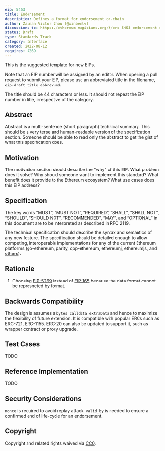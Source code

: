 ```yaml
---
eip: 5453
title: Endorsement
description: Defines a format for endorsement on-chain
author: Zainan Victor Zhou (@xinbenlv)
discussions-to: https://ethereum-magicians.org/t/erc-5453-endorsement-standard/10355
status: Draft
type: Standards Track
category: Interface
created: 2022-08-12
requires: 5269
---
```


This is the suggested template for new EIPs.

Note that an EIP number will be assigned by an editor. When opening a pull request to submit your EIP, please use an abbreviated title in the filename, `eip-draft_title_abbrev.md`.

The title should be 44 characters or less. It should not repeat the EIP number in title, irrespective of the category.

## Abstract
Abstract is a multi-sentence (short paragraph) technical summary. This should be a very terse and human-readable version of the specification section. Someone should be able to read only the abstract to get the gist of what this specification does.

## Motivation
The motivation section should describe the "why" of this EIP. What problem does it solve? Why should someone want to implement this standard? What benefit does it provide to the Ethereum ecosystem? What use cases does this EIP address?

## Specification
The key words “MUST”, “MUST NOT”, “REQUIRED”, “SHALL”, “SHALL NOT”, “SHOULD”, “SHOULD NOT”, “RECOMMENDED”, “MAY”, and “OPTIONAL” in this document are to be interpreted as described in RFC 2119.

The technical specification should describe the syntax and semantics of any new feature. The specification should be detailed enough to allow competing, interoperable implementations for any of the current Ethereum platforms (go-ethereum, parity, cpp-ethereum, ethereumj, ethereumjs, and [others](https://github.com/ethereum/wiki/wiki/Clients)).

## Rationale

1. Choosing [EIP-5269](./eip-5269.md) instead of [EIP-165](./eip-165.md) because the data format cannot be represneted by format.

## Backwards Compatibility

The design is assumes a `bytes calldata extraData` and hence to maximize the flexibility of future extension. It is compatible with popular ERCs such as ERC-721, ERC-1155. ERC-20 can also be updated to support it, such as wrapper contract or proxy upgrade.

## Test Cases
TODO

## Reference Implementation
TODO

## Security Considerations
`nonce` is required to avoid replay attack.
`valid_by` is needed to ensure a confirmed end of life-cycle for an endorsement.


## Copyright
Copyright and related rights waived via [CC0](../LICENSE.md).
